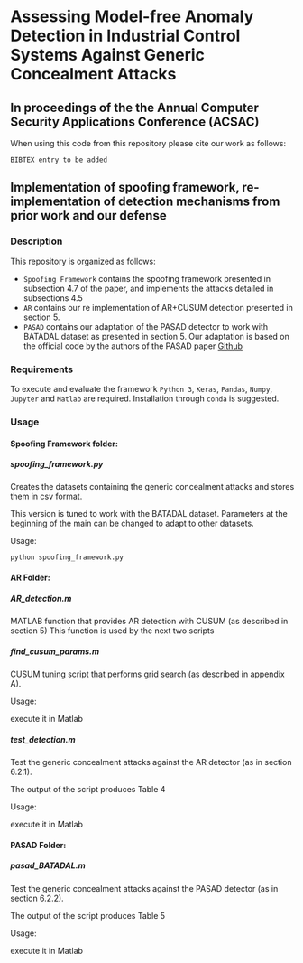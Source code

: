 Assessing Model-free Anomaly Detection in Industrial Control Systems Against Generic Concealment Attacks
=======

## In proceedings of the the Annual Computer Security Applications Conference (ACSAC)

When using this code from this repository please cite our work as follows:
```
BIBTEX entry to be added
``` 
 
## Implementation of spoofing framework, re-implementation of detection mechanisms from prior work and our defense
  
### Description
  
 This repository is organized as follows:

  * `Spoofing Framework` contains the spoofing framework presented in subsection 4.7 of the paper, and implements the attacks detailed in subsections 4.5
  * `AR` contains our re implementation of AR+CUSUM detection presented in section 5.
  * `PASAD` contains our adaptation of the PASAD detector to work with BATADAL dataset as presented in section 5. Our adaptation is based on the official code by the authors of the PASAD paper [Github](https://github.com/mikeliturbe/pasad) 


### Requirements

To execute and evaluate the framework `Python 3`, `Keras`, `Pandas`, `Numpy`, `Jupyter` and `Matlab` are required. Installation through `conda` is suggested.

### Usage

#### Spoofing Framework folder:

##### spoofing_framework.py

Creates the datasets containing the generic concealment attacks and stores them in csv format.

This version is tuned to work with the BATADAL dataset.
Parameters at the beginning of the main can be changed to adapt to other datasets.

Usage:

`python spoofing_framework.py`

#### AR Folder:

##### AR_detection.m

MATLAB function that provides AR detection with CUSUM (as described in section 5)
This function is used by the next two scripts

##### find_cusum_params.m

CUSUM tuning script that performs grid search (as described in appendix A).

Usage:

execute it in Matlab

##### test_detection.m

Test the generic concealment attacks against the AR detector (as in section 6.2.1).

The output of the script produces Table 4

Usage:

execute it in Matlab

#### PASAD Folder:

##### pasad_BATADAL.m

Test the generic concealment attacks against the PASAD detector (as in section 6.2.2).

The output of the script produces Table 5

Usage:

execute it in Matlab

